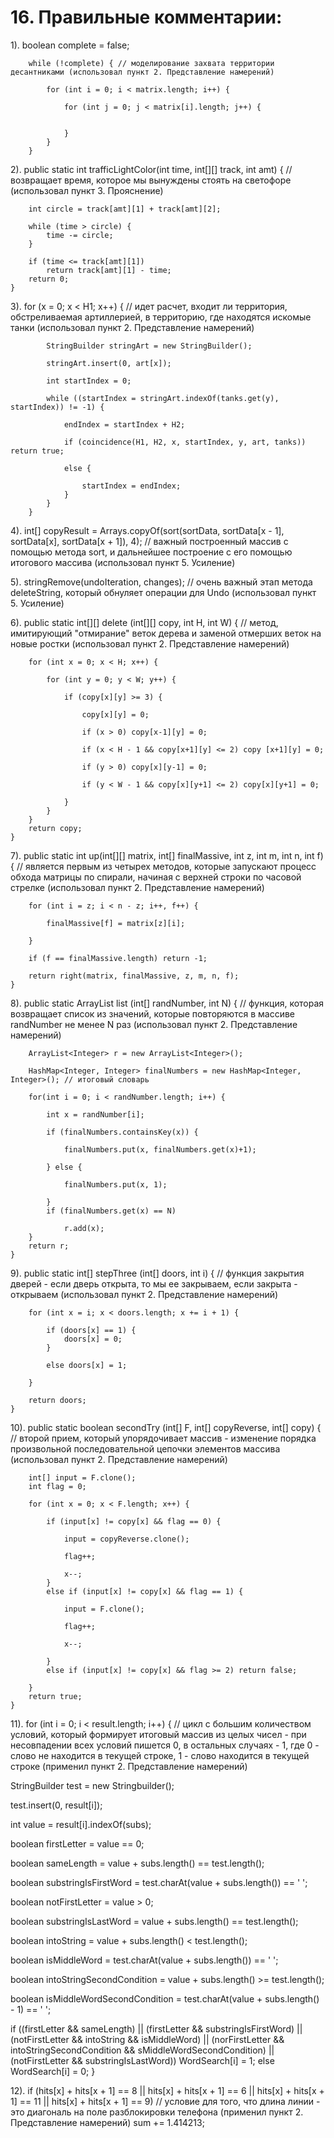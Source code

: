 # 16. Правильные комментарии:

1). boolean complete = false;

        while (!complete) { // моделирование захвата территории десантниками (использовал пункт 2. Представление намерений)

            for (int i = 0; i < matrix.length; i++) {

                for (int j = 0; j < matrix[i].length; j++) {


                }
            }
        } 

2).     public static int trafficLightColor(int time, int[][] track, int amt) { // возвращает время, которое мы вынуждены стоять на светофоре (использовал пункт 3. Прояснение)

        int circle = track[amt][1] + track[amt][2];

        while (time > circle) {
            time -= circle;
        }

        if (time <= track[amt][1])
            return track[amt][1] - time;
        return 0;
    }

3).         for (x = 0; x < H1; x++) { // идет расчет, входит ли территория, обстреливаемая артиллерией, в территорию, где находятся искомые танки (использовал пункт 2. Представление намерений)

            StringBuilder stringArt = new StringBuilder();

            stringArt.insert(0, art[x]);

            int startIndex = 0;

            while ((startIndex = stringArt.indexOf(tanks.get(y), startIndex)) != -1) {

                endIndex = startIndex + H2;

                if (coincidence(H1, H2, x, startIndex, y, art, tanks)) return true;

                else {

                    startIndex = endIndex;
                }
            }
        }

4). int[] copyResult = Arrays.copyOf(sort(sortData, sortData[x - 1], sortData[x], sortData[x + 1]), 4); // важный построенный массив с помощью метода sort, и дальнейшее построение с его помощью итогового массива (использовал пункт 5. Усиление)

5). stringRemove(undoIteration, changes); // очень важный этап метода deleteString, который обнуляет операции для Undo (использовал пункт 5. Усиление)

6).     public static int[][] delete (int[][] copy, int H, int W) { // метод, имитирующий "отмирание" веток дерева и заменой отмерших веток на новые ростки (использовал пункт 2. Представление намерений)

        for (int x = 0; x < H; x++) {

            for (int y = 0; y < W; y++) {

                if (copy[x][y] >= 3) {

                    copy[x][y] = 0;

                    if (x > 0) copy[x-1][y] = 0;

                    if (x < H - 1 && copy[x+1][y] <= 2) copy [x+1][y] = 0;

                    if (y > 0) copy[x][y-1] = 0;

                    if (y < W - 1 && copy[x][y+1] <= 2) copy[x][y+1] = 0;

                }
            }
        }
        return copy;
    }

7).     public static int up(int[][] matrix, int[] finalMassive, int z, int m, int n, int f) { // является первым из четырех методов, которые запускают процесс обхода матрицы по спирали, начиная с верхней строки по часовой стрелке (использовал пункт 2. Представление намерений)

        for (int i = z; i < n - z; i++, f++) {

            finalMassive[f] = matrix[z][i];

        }

        if (f == finalMassive.length) return -1;

        return right(matrix, finalMassive, z, m, n, f);
    }

8).     public static ArrayList<Integer> list (int[] randNumber, int N) { // функция, которая возвращает список из значений, которые повторяются в массиве randNumber не менее N раз (использовал пункт 2. Представление намерений)

        ArrayList<Integer> r = new ArrayList<Integer>();

        HashMap<Integer, Integer> finalNumbers = new HashMap<Integer, Integer>(); // итоговый словарь

        for(int i = 0; i < randNumber.length; i++) {

            int x = randNumber[i];

            if (finalNumbers.containsKey(x)) {

                finalNumbers.put(x, finalNumbers.get(x)+1);

            } else {

                finalNumbers.put(x, 1);

            }
            if (finalNumbers.get(x) == N)

                r.add(x);
        }
        return r;
    }

9).     public static int[] stepThree (int[] doors, int i) { // функция закрытия дверей - если дверь открыта, то мы ее закрываем, если закрыта - открываем (использовал пункт 2. Представление намерений)

        for (int x = i; x < doors.length; x += i + 1) {

            if (doors[x] == 1) {
                doors[x] = 0;
            }

            else doors[x] = 1;

        }

        return doors;
    }

10).     public static boolean secondTry (int[] F, int[] copyReverse, int[] copy) { // второй прием, который упорядочивает массив - изменение порядка произвольной последовательной цепочки элементов массива (использовал пункт 2. Представление намерений)

        int[] input = F.clone();
        int flag = 0;

        for (int x = 0; x < F.length; x++) {

            if (input[x] != copy[x] && flag == 0) {

                input = copyReverse.clone();

                flag++;

                x--;
            }
            else if (input[x] != copy[x] && flag == 1) {

                input = F.clone();

                flag++;

                x--;

            }
            else if (input[x] != copy[x] && flag >= 2) return false;

        }
        return true;
    }

11). for (int i = 0; i < result.length; i++) { // цикл с большим количеством условий, который формирует итоговый массив из целых чисел - при несовпадении всех условий пишется 0, в остальных случаях - 1, где 0 - слово не находится в текущей строке, 1 - слово находится в текущей строке (применил пункт 2. Представление намерений)

StringBuilder test = new Stringbuilder();

test.insert(0, result[i]);

int value = result[i].indexOf(subs);

boolean firstLetter = value == 0;

boolean sameLength = value + subs.length() == test.length();

boolean substringIsFirstWord = test.charAt(value + subs.length()) == ' ';

boolean notFirstLetter = value > 0;

boolean substringIsLastWord = value + subs.length() == test.length();

boolean intoString = value + subs.length() < test.length();

boolean isMiddleWord = test.charAt(value + subs.length()) == ' ';

boolean intoStringSecondCondition = value + subs.length() >= test.length();

boolean isMiddleWordSecondCondition = test.charAt(value + subs.length() - 1) == ' ';

if ((firstLetter && sameLength) || (firstLetter && substringIsFirstWord) || (notFirstLetter && intoString && isMiddleWord) || (norFirstLetter && intoStringSecondCondition && sMiddleWordSecondCondition) || (notFirstLetter && substringIsLastWord))
    WordSearch[i] = 1;
else
    WordSearch[i] = 0;
}

12). if (hits[x] + hits[x + 1] == 8 || hits[x] + hits[x + 1] == 6 || hits[x] + hits[x + 1] == 11 || hits[x] + hits[x + 1] == 9) // условие для того, что длина линии - это диагональ на поле разблокировки телефона (применил пункт 2. Представление намерений)
        sum += 1.414213;
